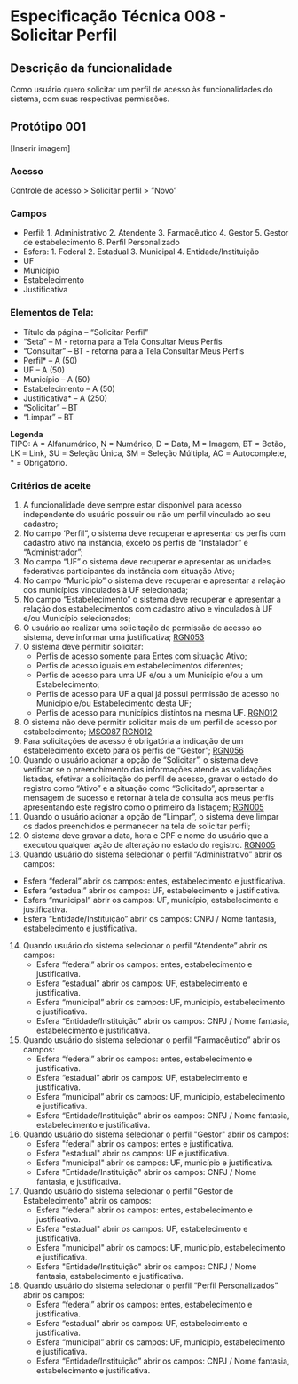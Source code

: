 # Especificação Técnica 008 - Solicitar Perfil

## Descrição da funcionalidade
Como usuário quero solicitar um perfil de acesso às funcionalidades do sistema, com suas respectivas permissões. 

## Protótipo 001
[Inserir imagem]<!-- ![alt text](../imagens/ete-008-prot-001.png) -->

### Acesso
Controle de acesso > Solicitar perfil > ”Novo”

### Campos

* Perfil: 
      1. Administrativo 
      2. Atendente 
      3. Farmacêutico 
      4. Gestor 
      5. Gestor de estabelecimento 
      6. Perfil Personalizado 
* Esfera: 
      1. Federal 
      2. Estadual 
      3. Municipal 
      4. Entidade/Instituição 
* UF 
* Município 
* Estabelecimento 
* Justificativa 

### Elementos de Tela:
* Título da página – “Solicitar Perfil” 
* “Seta” – M - retorna para a Tela Consultar Meus Perfis 
* “Consultar” – BT - retorna para a Tela Consultar Meus Perfis 
* Perfil* – A (50) 
* UF – A (50) 
* Município – A (50) 
* Estabelecimento – A (50) 
* Justificativa* – A (250) 
* “Solicitar” – BT 
* “Limpar” – BT 

**Legenda**  
TIPO: A = Alfanumérico, N = Numérico, D = Data, M = Imagem, BT = Botão, LK = Link, SU = Seleção Única, SM = Seleção Múltipla, AC = Autocomplete, * = Obrigatório. 

### Critérios de aceite 
1. A funcionalidade deve sempre estar disponível para acesso independente do usuário possuir ou não um perfil vinculado ao seu cadastro; 
2. No campo ‘Perfil”, o sistema deve recuperar e apresentar os perfis com cadastro ativo na instância, exceto os perfis de “Instalador” e “Administrador”; 
3. No campo “UF” o sistema deve recuperar e apresentar as unidades federativas participantes da instância com situação Ativo; 
4. No campo “Município” o sistema deve recuperar e apresentar a relação dos municípios vinculados à UF selecionada; 
5. No campo “Estabelecimento” o sistema deve recuperar e apresentar a relação dos estabelecimentos com cadastro ativo e vinculados à UF e/ou Município selecionados; 
6. O usuário ao realizar uma solicitação de permissão de acesso ao sistema, deve informar uma justificativa; [RGN053](DocumentoDeRegrasv2.md#rgn053) 
7. O sistema deve permitir solicitar: 
      * Perfis de acesso somente para Entes com situação Ativo;
      * Perfis de acesso iguais em estabelecimentos diferentes;  
      * Perfis de acesso para uma UF e/ou a um Município e/ou a um Estabelecimento;  
      * Perfis de acesso para UF a qual já possui permissão de acesso no Município e/ou Estabelecimento desta UF;
      * Perfis de acesso para municípios distintos na mesma UF. [RGN012](DocumentoDeRegrasv2.md#rgn012) 
8. O sistema não deve permitir solicitar mais de um perfil de acesso por estabelecimento; [MSG087](DocumentoDeMensagensv2.md#msg087) [RGN012](DocumentoDeRegrasv2.md#rgn012) 
9. Para solicitações de acesso é obrigatória a indicação de um estabelecimento exceto para os perfis de “Gestor”; [RGN056](DocumentoDeRegrasv2.md#rgn056) 
10. Quando o usuário acionar a opção de “Solicitar”, o sistema deve verificar se o preenchimento das informações atende às validações listadas, efetivar a solicitação do perfil de acesso, gravar o estado do registro como “Ativo” e a situação como “Solicitado”, apresentar a mensagem de sucesso e retornar à tela de consulta aos meus perfis apresentando este registro como o primeiro da listagem; [RGN005](DocumentoDeRegrasv2.md#rgn005) 
11. Quando o usuário acionar a opção de “Limpar”, o sistema deve limpar os dados preenchidos e permanecer na tela de solicitar perfil;  
12. O sistema deve gravar a data, hora e CPF e nome do usuário que a executou qualquer ação de alteração no estado do registro. [RGN005](DocumentoDeRegrasv2.md#rgn005) 
13. Quando usuário do sistema selecionar o perfil “Administrativo” abrir os campos: 
* Esfera “federal” abrir os campos: entes, estabelecimento e justificativa.  
* Esfera “estadual” abrir os campos: UF, estabelecimento e justificativa. 
* Esfera “municipal” abrir os campos: UF, município, estabelecimento e justificativa. 
* Esfera “Entidade/Instituição” abrir os campos: CNPJ / Nome fantasia, estabelecimento e justificativa.  
14. Quando usuário do sistema selecionar o perfil “Atendente” abrir os campos: 
      * Esfera “federal” abrir os campos: entes, estabelecimento e justificativa.  
      * Esfera “estadual” abrir os campos: UF, estabelecimento e justificativa. 
      * Esfera “municipal” abrir os campos: UF, município, estabelecimento e justificativa. 
      * Esfera “Entidade/Instituição” abrir os campos: CNPJ / Nome fantasia, estabelecimento e justificativa.  
15. Quando usuário do sistema selecionar o perfil “Farmacêutico” abrir os campos: 
      * Esfera “federal” abrir os campos: entes, estabelecimento e justificativa.  
      * Esfera “estadual” abrir os campos: UF, estabelecimento e justificativa. 
      * Esfera “municipal” abrir os campos: UF, município, estabelecimento e justificativa. 
      * Esfera “Entidade/Instituição” abrir os campos: CNPJ / Nome fantasia, estabelecimento e justificativa.
16. Quando usuário do sistema selecionar o perfil "Gestor" abrir os campos:
      * Esfera "federal" abrir os campos: entes e justificativa.
      * Esfera "estadual" abrir os campos: UF e justificativa.
      * Esfera "municipal" abrir os campos: UF, município e justificativa.
      * Esfera "Entidade/Instituição" abrir os campos: CNPJ / Nome fantasia, e justificativa.
17. Quando usuário do sistema selecionar o perfil "Gestor de Estabelecimento" abrir os campos:
      * Esfera "federal" abrir os campos: entes, estabelecimento e justificativa.
      * Esfera "estadual" abrir os campos: UF, estabelecimento e justificativa.
      * Esfera "municipal" abrir os campos: UF, município, estabelecimento e justificativa.
      * Esfera "Entidade/Instituição" abrir os campos: CNPJ / Nome fantasia, estabelecimento e justificativa.
18. Quando usuário do sistema selecionar o perfil “Perfil Personalizados” abrir os campos: 
      * Esfera “federal” abrir os campos: entes, estabelecimento e justificativa.  
      * Esfera “estadual” abrir os campos: UF, estabelecimento e justificativa. 
      * Esfera “municipal” abrir os campos: UF, município, estabelecimento e justificativa. 
      * Esfera “Entidade/Instituição” abrir os campos: CNPJ / Nome fantasia, estabelecimento e justificativa.  

